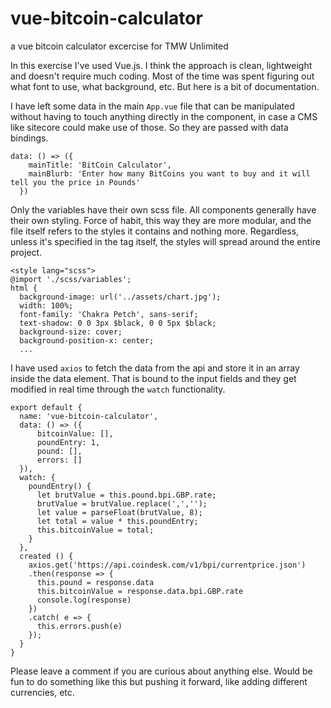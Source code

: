 # vue-bitcoin-calculator
a vue bitcoin calculator excercise for TMW Unlimited

In this exercise I've used Vue.js. I think the approach is clean, lightweight and doesn't require much coding. Most of the time was spent figuring out what font to use, what background, etc. But here is a bit of documentation.

I have left some data in the main `App.vue` file that can be manipulated without having to touch anything directly in the component, in case a CMS like sitecore could make use of those. So they are passed with data bindings.

```
data: () => ({
    mainTitle: 'BitCoin Calculator',
    mainBlurb: 'Enter how many BitCoins you want to buy and it will tell you the price in Pounds'
  })
```

Only the variables have their own scss file. All components generally have their own styling. Force of habit, this way they are more modular, and the file itself refers to the styles it contains and nothing more. Regardless, unless it's specified in the tag itself, the styles will spread around the entire project.

```
<style lang="scss">
@import './scss/variables';
html {
  background-image: url('../assets/chart.jpg');
  width: 100%;
  font-family: 'Chakra Petch', sans-serif;
  text-shadow: 0 0 3px $black, 0 0 5px $black;
  background-size: cover;
  background-position-x: center;
  ...
```

I have used `axios` to fetch the data from the api and store it in an array inside the data element. That is bound to the input fields and they get modified in real time through the `watch` functionality.

```
export default {
  name: 'vue-bitcoin-calculator',
  data: () => ({
      bitcoinValue: [],
      poundEntry: 1,
      pound: [],
      errors: []
  }),
  watch: {
    poundEntry() {
      let brutValue = this.pound.bpi.GBP.rate;
      brutValue = brutValue.replace(',','');
      let value = parseFloat(brutValue, 8);
      let total = value * this.poundEntry;
      this.bitcoinValue = total;
    }
  },
  created () {
    axios.get('https://api.coindesk.com/v1/bpi/currentprice.json')
    .then(response => {
      this.pound = response.data
      this.bitcoinValue = response.data.bpi.GBP.rate
      console.log(response)
    })
    .catch( e => {
      this.errors.push(e)
    });
  }
}
```
Please leave a comment if you are curious about anything else. Would be fun to do something like this but pushing it forward, like adding different currencies, etc.

